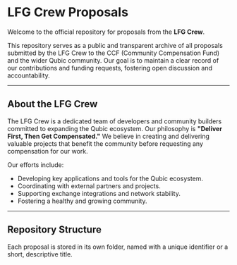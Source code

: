 # LFG Crew Proposals

Welcome to the official repository for proposals from the **LFG Crew**.

This repository serves as a public and transparent archive of all proposals submitted by the LFG Crew to the CCF (Community Compensation Fund) and the wider Qubic community. Our goal is to maintain a clear record of our contributions and funding requests, fostering open discussion and accountability.

---

## About the LFG Crew

The LFG Crew is a dedicated team of developers and community builders committed to expanding the Qubic ecosystem. Our philosophy is **"Deliver First, Then Get Compensated."** We believe in creating and delivering valuable projects that benefit the community before requesting any compensation for our work.

Our efforts include:
* Developing key applications and tools for the Qubic ecosystem.
* Coordinating with external partners and projects.
* Supporting exchange integrations and network stability.
* Fostering a healthy and growing community.

---

## Repository Structure

Each proposal is stored in its own folder, named with a unique identifier or a short, descriptive title.
